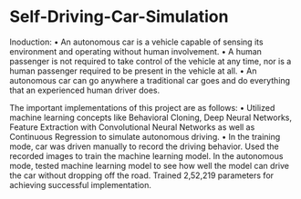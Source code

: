 # Self-Driving-Car-Simulation
Inoduction:
• An autonomous car is a vehicle capable of sensing its environment and operating without human involvement. 
• A human passenger is not required to take control of the vehicle at any time, nor is a human passenger required to be present in the vehicle at all. 
• An autonomous car can go anywhere a traditional car goes and do everything that an experienced human driver does.


The important implementations of this project are as follows:
•	Utilized machine learning concepts like Behavioral Cloning, Deep Neural Networks, Feature Extraction with Convolutional Neural Networks as well as Continuous Regression to simulate autonomous driving. 
•	In the training mode, car was driven manually to record the driving behavior. Used the recorded images to train the machine learning model. In the autonomous mode, tested machine learning model to see how well the model can drive the car without dropping off the road. Trained 2,52,219 parameters for achieving successful implementation. 


